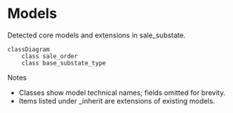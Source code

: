 # Models

Detected core models and extensions in sale_substate.

```mermaid
classDiagram
    class sale_order
    class base_substate_type
```

Notes
- Classes show model technical names; fields omitted for brevity.
- Items listed under _inherit are extensions of existing models.
